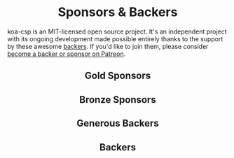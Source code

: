 <h1 align="center">Sponsors &amp; Backers</h1>

koa-csp is an MIT-licensed open source project.
It's an independent project with its ongoing development made possible entirely thanks to the support by these awesome [backers](https://github.com/Val-istar-Guo/koa-csp/blob/master/backer.md).
If you'd like to join them, please consider [become a backer or sponsor on Patreon](https://www.patreon.com/val_istar_guo).

<h2 align="center">Gold Sponsors</h2>
<!-- gold-sponsors --><!-- gold-sponsors -->


<h2 align="center">Bronze Sponsors</h2>

<!-- bronze-sponsors --><!-- bronze-sponsors -->


<h2 align="center">Generous Backers</h2>

<!-- generous-backers --><!-- generous-backers -->


<h2 align="center">Backers</h2>

<!-- backers --><!-- backers -->
